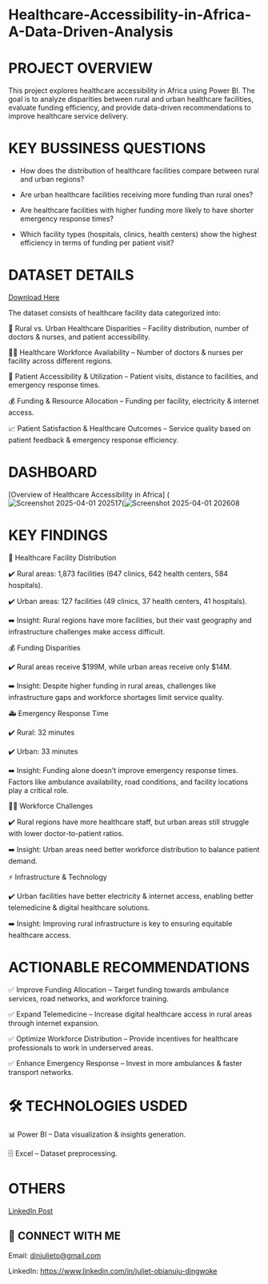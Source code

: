 # Healthcare-Accessibility-in-Africa-A-Data-Driven-Analysis

# PROJECT OVERVIEW
This project explores healthcare accessibility in Africa using Power BI. The goal is to analyze disparities between rural and urban healthcare facilities, evaluate funding efficiency, and provide data-driven recommendations to improve healthcare service delivery.

# KEY BUSSINESS QUESTIONS

- How does the distribution of healthcare facilities compare between rural and urban regions?

- Are urban healthcare facilities receiving more funding than rural ones?

- Are healthcare facilities with higher funding more likely to have shorter emergency response times?

- Which facility types (hospitals, clinics, health centers) show the highest efficiency in terms of funding per patient visit?



# DATASET DETAILS
[Download Here](https://docs.google.com/spreadsheets/d/1lCAIol38C3kGx_sgtbuTC4Uei97pU2Tz/edit?usp=drive_link&ouid=103521846647106371367&rtpof=true&sd=true)

The dataset consists of healthcare facility data categorized into:

📍 Rural vs. Urban Healthcare Disparities – Facility distribution, number of doctors & nurses, and patient accessibility.

👩‍⚕️ Healthcare Workforce Availability – Number of doctors & nurses per facility across different regions.

🏥 Patient Accessibility & Utilization – Patient visits, distance to facilities, and emergency response times.

💰 Funding & Resource Allocation – Funding per facility, electricity & internet access.

📈 Patient Satisfaction & Healthcare Outcomes – Service quality based on patient feedback & emergency response efficiency.

# DASHBOARD
[Overview of Healthcare Accessibility in Africa] (![Screenshot 2025-04-01 202517](https://github.com/user-attachments/assets/2c08c7f9-ae03-4258-9fed-d070ba29e304)(![Screenshot 2025-04-01 202608](https://github.com/user-attachments/assets/f3f5a6b2-3fa2-4575-a590-5a0d0fb13de8)

# KEY FINDINGS

🏥 Healthcare Facility Distribution

✔️ Rural areas: 1,873 facilities (647 clinics, 642 health centers, 584 hospitals).

✔️ Urban areas: 127 facilities (49 clinics, 37 health centers, 41 hospitals).

➡️ Insight: Rural regions have more facilities, but their vast geography and infrastructure challenges make access difficult.

💰 Funding Disparities

✔️ Rural areas receive $199M, while urban areas receive only $14M.

➡️ Insight: Despite higher funding in rural areas, challenges like infrastructure gaps and workforce shortages limit service quality.

🚑 Emergency Response Time

✔️ Rural: 32 minutes

✔️ Urban: 33 minutes

➡️ Insight: Funding alone doesn’t improve emergency response times. Factors like ambulance availability, road conditions, and facility locations play a critical role.

👨‍⚕️ Workforce Challenges

✔️ Rural regions have more healthcare staff, but urban areas still struggle with lower doctor-to-patient ratios.

➡️ Insight: Urban areas need better workforce distribution to balance patient demand.

⚡ Infrastructure & Technology

✔️ Urban facilities have better electricity & internet access, enabling better telemedicine & digital healthcare solutions.

➡️ Insight: Improving rural infrastructure is key to ensuring equitable healthcare access.

# ACTIONABLE RECOMMENDATIONS

✅ Improve Funding Allocation – Target funding towards ambulance services, road networks, and workforce training.

✅ Expand Telemedicine – Increase digital healthcare access in rural areas through internet expansion.

✅ Optimize Workforce Distribution – Provide incentives for healthcare professionals to work in underserved areas.

✅ Enhance Emergency Response – Invest in more ambulances & faster transport networks.

# 🛠 TECHNOLOGIES USDED

📊 Power BI – Data visualization & insights generation.

🗄️ Excel – Dataset preprocessing.

# OTHERS

[LinkedIn Post](https://www.linkedin.com/posts/juliet-obianuju-dingwoke_datafam-dataanalytics-powerbi-activity-7314217367767605249-E555?utm_source=share&utm_medium=member_desktop&rcm=ACoAADt2sYEB_u54k7kCyt5xLX2OS6Iqo3GlcSg)

## 🔗 CONNECT WITH ME

 Email: dinjulieto@gmail.com

 LinkedIn: https://www.linkedin.com/in/juliet-obianuju-dingwoke

